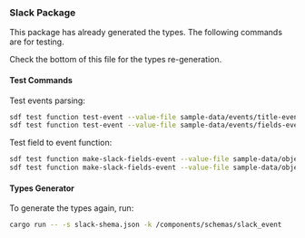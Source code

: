 ### Slack Package

This package has already generated the types. The following commands are for testing. 

Check the bottom of this file for the types re-generation.

#### Test Commands

Test events parsing:

```bash
sdf test function test-event --value-file sample-data/events/title-event.json
sdf test function test-event --value-file sample-data/events/fields-event.json
```

Test field to event function:

```bash
sdf test function make-slack-fields-event --value-file sample-data/objects/title-obj.json
sdf test function make-slack-fields-event --value-file sample-data/objects/fields-obj.json
```

#### Types Generator

To generate the types again, run:

```bash
cargo run -- -s slack-shema.json -k /components/schemas/slack_event
```